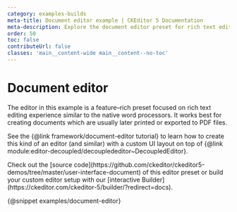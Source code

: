 ```yaml
---
category: examples-builds
meta-title: Document editor example | CKEditor 5 Documentation
meta-description: Explore the document editor preset for rich text editing with features similar to native word processors.
order: 50
toc: false
contributeUrl: false
classes: 'main__content-wide main__content--no-toc'
---
```


# Document editor

The editor in this example is a feature–rich preset focused on rich text editing experience similar to the native word processors. It works best for creating documents which are usually later printed or exported to PDF files.

See the {@link framework/document-editor tutorial} to learn how to create this kind of an editor (and similar) with a custom UI layout on top of {@link module:editor-decoupled/decouplededitor~DecoupledEditor}.

<info-box hint>
	Check out the [source code](https://github.com/ckeditor/ckeditor5-demos/tree/master/user-interface-document) of this editor preset or build your custom editor setup with our [interactive Builder](https://ckeditor.com/ckeditor-5/builder/?redirect=docs).
</info-box>

{@snippet examples/document-editor}
